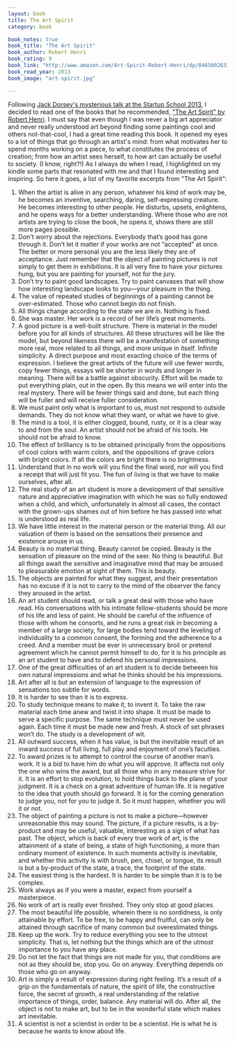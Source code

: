 ```yaml
---
layout: book
title: The Art Spirit
category: book

book_notes: true
book_title: "The Art Spirit"
book_author: Robert Henri
book_rating: 9
book_link: "http://www.amazon.com/Art-Spirit-Robert-Henri/dp/0465002633/"
book_read_year: 2013
book_image: "art-spirit.jpg"

---
```


Following [Jack Dorsey's mysterious talk at the Startup School 2013](https://www.youtube.com/watch?v=wEQawgkCMOU), I decided to read one of the books that he recommended, ["The Art Spirit" by Robert Henri](http://www.amazon.com/gp/product/B0095XK8FA/ref=as_li_ss_tl?ie=UTF8&camp=1789&creative=390957&creativeASIN=B0095XK8FA&linkCode=as2&tag=maksistepa-20). I must say that even though I was never a big art appreciator and never really understood art beyond finding some paintings cool and others not-that-cool, I had a great time reading this book. It opened my eyes to a lot of things that go through an artist's mind: from what motivates her to spend months working on a piece, to what constitutes the process of creation; from how an artist sees herself, to how art can actually be useful to society. (I know, right?!) As I always do when I read, I highlighted on my kindle some parts that resonated with me and that I found interesting and inspiring. So here it goes, a list of my favorite excerpts from "The Art Spirit":

1. When the artist is alive in any person, whatever his kind of work may be, he becomes an inventive, searching, daring, self-expressing creature. He becomes interesting to other people. He disturbs, upsets, enlightens, and he opens ways for a better understanding. Where those who are not artists are trying to close the book, he opens it, shows there are still more pages possible.
2. Don't worry about the rejections. Everybody that’s good has gone through it. Don’t let it matter if your works are not “accepted” at once. The better or more personal you are the less likely they are of acceptance. Just remember that the object of painting pictures is not simply to get them in exhibitions. It is all very fine to have your pictures hung, but you are painting for yourself, not for the jury.
3. Don’t try to paint good landscapes. Try to paint canvases that will show how interesting landscape looks to you—your pleasure in the thing.
4. The value of repeated studies of beginnings of a painting cannot be over-estimated. Those who cannot begin do not finish.
5. All things change according to the state we are in. Nothing is fixed.
6. She was master. Her work is a record of her life’s great moments.
7. A good picture is a well-built structure. There is material in the model before you for all kinds of structures. All these structures will be like the model, but beyond likeness there will be a manifestation of something more real, more related to all things, and more unique in itself. Infinite simplicity. A direct purpose and most exacting choice of the terms of expression. I believe the great artists of the future will use fewer words, copy fewer things, essays will be shorter in words and longer in meaning. There will be a battle against obscurity. Effort will be made to put everything plain, out in the open. By this means we will enter into the real mystery. There will be fewer things said and done, but each thing will be fuller and will receive fuller consideration.
8. We must paint only what is important to us, must not respond to outside demands. They do not know what they want, or what we have to give.
9. The mind is a tool, it is either clogged, bound, rusty, or it is a clear way to and from the soul. An artist should not be afraid of his tools. He should not be afraid to know.
10. The effect of brilliancy is to be obtained principally from the oppositions of cool colors with warm colors, and the oppositions of grave colors with bright colors. If all the colors are bright there is no brightness.
11. Understand that in no work will you find the final word, nor will you find a receipt that will just fit you. The fun of living is that we have to make ourselves, after all.
12. The real study of an art student is more a development of that sensitive nature and appreciative imagination with which he was so fully endowed when a child, and which, unfortunately in almost all cases, the contact with the grown-ups shames out of him before he has passed into what is understood as real life.
13. We have little interest in the material person or the material thing. All our valuation of them is based on the sensations their presence and existence arouse in us.
14. Beauty is no material thing. Beauty cannot be copied. Beauty is the sensation of pleasure on the mind of the seer. No thing is beautiful. But all things await the sensitive and imaginative mind that may be aroused to pleasurable emotion at sight of them. This is beauty.
15. The objects are painted for what they suggest, and their presentation has no excuse if it is not to carry to the mind of the observer the fancy they aroused in the artist.
16. An art student should read, or talk a great deal with those who have read. His conversations with his intimate fellow-students should be more of his life and less of paint. He should be careful of the influence of those with whom he consorts, and he runs a great risk in becoming a member of a large society, for large bodies tend toward the leveling of individuality to a common consent, the forming and the adherence to a creed. And a member must be ever in unnecessary broil or pretend agreement which he cannot permit himself to do, for it is his principle as an art student to have and to defend his personal impressions.
17. One of the great difficulties of an art student is to decide between his own natural impressions and what he thinks should be his impressions.
18. Art after all is but an extension of language to the expression of sensations too subtle for words.
19. It is harder to see than it is to express.
20. To study technique means to make it, to invent it. To take the raw material each time anew and twist it into shape. It must be made to serve a specific purpose. The same technique must never be used again. Each time it must be made new and fresh. A stock of set phrases won’t do. The study is a development of wit.
21. All outward success, when it has value, is but the inevitable result of an inward success of full living, full play and enjoyment of one’s faculties.
22. To award prizes is to attempt to control the course of another man’s work. It is a bid to have him do what you will approve. It affects not only the one who wins the award, but all those who in any measure strive for it. It is an effort to stop evolution, to hold things back to the plane of your judgment. It is a check on a great adventure of human life. It is negative to the idea that youth should go forward. It is for the coming generation to judge you, not for you to judge it. So it must happen, whether you will it or not.
23. The object of painting a picture is not to make a picture—however unreasonable this may sound. The picture, if a picture results, is a by-product and may be useful, valuable, interesting as a sign of what has past. The object, which is back of every true work of art, is the attainment of a state of being, a state of high functioning, a more than ordinary moment of existence. In such moments activity is inevitable, and whether this activity is with brush, pen, chisel, or tongue, its result is but a by-product of the state, a trace, the footprint of the state.
24. The easiest thing is the hardest. It is harder to be simple than it is to be complex.
25. Work always as if you were a master, expect from yourself a masterpiece.
26. No work of art is really ever finished. They only stop at good places.
27. The most beautiful life possible, wherein there is no sordidness, is only attainable by effort. To be free, to be happy and fruitful, can only be attained through sacrifice of many common but overestimated things.
28. Keep up the work. Try to reduce everything you see to the utmost simplicity. That is, let nothing but the things which are of the utmost importance to you have any place.
29. Do not let the fact that things are not made for you, that conditions are not as they should be, stop you. Go on anyway. Everything depends on those who go on anyway.
30. Art is simply a result of expression during right feeling. It’s a result of a grip on the fundamentals of nature, the spirit of life, the constructive force, the secret of growth, a real understanding of the relative importance of things, order, balance. Any material will do. After all, the object is not to make art, but to be in the wonderful state which makes art inevitable.
31. A scientist is not a scientist in order to be a scientist. He is what he is because he wants to know about life.
